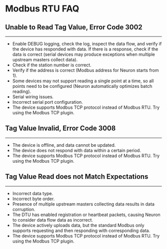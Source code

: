 # Modbus RTU FAQ

## Unable to Read Tag Value, Error Code 3002
---
* Enable DEBUG logging, check the log, inspect the data flow, and verify if the device has responded with data. If there is a response, check if the data is correct (serial devices may produce exceptions when multiple upstream masters collect data).
* Check if the station number is correct.
* Verify if the address is correct (Modbus address for Neuron starts from 1).
* Some devices may not support reading a single point at a time, so all points need to be configured (Neuron automatically optimizes batch reading).
* Serial wiring issues.
* Incorrect serial port configuration.
* The device supports Modbus TCP protocol instead of Modbus RTU. Try using the Modbus TCP plugin.

## Tag Value Invalid, Error Code 3008
---
* The device is offline, and data cannot be updated.
* The device does not respond with data within a certain period.
* The device supports Modbus TCP protocol instead of Modbus RTU. Try using the Modbus TCP plugin.

## Tag Value Read does not Match Expectations
---
* Incorrect data type.
* Incorrect byte order.
* Presence of multiple upstream masters collecting data results in data corruption.
* The DTU has enabled registration or heartbeat packets, causing Neuron to consider data flow data as incorrect.
* The device actively uploads data, but the standard Modbus only supports requesting and then responding with corresponding data.
* The device supports Modbus TCP protocol instead of Modbus RTU. Try using the Modbus TCP plugin.
